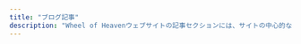 ```yaml
---
title: "ブログ記事"
description: "Wheel of Heavenウェブサイトの記事セクションには、サイトの中心的なテーマを掘り下げる多様な文章が集められています。このセクションは、サイトが宇宙的なつながりや人類の起源を探究することを、よく研究され、魅力的に書かれたコンテンツを通じて理解を深めたい読者に最適です。"
---
```

